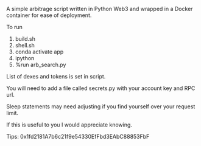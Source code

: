 A simple arbitrage script written in Python Web3 and wrapped in a Docker container for ease of deployment.

To run
1. build.sh
2. shell.sh
3. conda activate app
4. ipython
5. %run arb_search.py

List of dexes and tokens is set in script.

You will need to add a file called secrets.py with your account key and RPC url.

Sleep statements may need adjusting if you find yourself over your request limit.

If this is useful to you I would appreciate knowing.

Tips: 0x1fd2181A7b6c21f9e54330EfFbd3EAbC88853FbF
